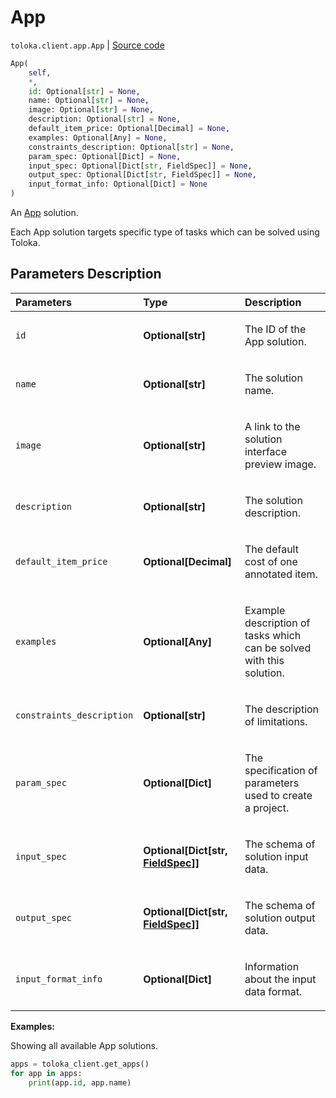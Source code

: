 # App
`toloka.client.app.App` | [Source code](https://github.com/Toloka/toloka-kit/blob/v1.2.2/src/client/app/__init__.py#L157)

```python
App(
    self,
    *,
    id: Optional[str] = None,
    name: Optional[str] = None,
    image: Optional[str] = None,
    description: Optional[str] = None,
    default_item_price: Optional[Decimal] = None,
    examples: Optional[Any] = None,
    constraints_description: Optional[str] = None,
    param_spec: Optional[Dict] = None,
    input_spec: Optional[Dict[str, FieldSpec]] = None,
    output_spec: Optional[Dict[str, FieldSpec]] = None,
    input_format_info: Optional[Dict] = None
)
```

An [App](https://toloka.ai/docs/api/apps-reference/#tag--app) solution.


Each App solution targets specific type of tasks which can be solved using Toloka.

## Parameters Description

| Parameters | Type | Description |
| :----------| :----| :-----------|
`id`|**Optional\[str\]**|<p>The ID of the App solution.</p>
`name`|**Optional\[str\]**|<p>The solution name.</p>
`image`|**Optional\[str\]**|<p>A link to the solution interface preview image.</p>
`description`|**Optional\[str\]**|<p>The solution description.</p>
`default_item_price`|**Optional\[Decimal\]**|<p>The default cost of one annotated item.</p>
`examples`|**Optional\[Any\]**|<p>Example description of tasks which can be solved with this solution.</p>
`constraints_description`|**Optional\[str\]**|<p>The description of limitations.</p>
`param_spec`|**Optional\[Dict\]**|<p>The specification of parameters used to create a project.</p>
`input_spec`|**Optional\[Dict\[str, [FieldSpec](toloka.client.project.field_spec.FieldSpec.md)\]\]**|<p>The schema of solution input data.</p>
`output_spec`|**Optional\[Dict\[str, [FieldSpec](toloka.client.project.field_spec.FieldSpec.md)\]\]**|<p>The schema of solution output data.</p>
`input_format_info`|**Optional\[Dict\]**|<p>Information about the input data format.</p>

**Examples:**

Showing all available App solutions.

```python
apps = toloka_client.get_apps()
for app in apps:
    print(app.id, app.name)
```
